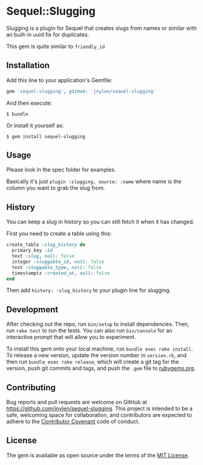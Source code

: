 # Sequel::Slugging

Slugging is a plugin for Sequel that creates slugs from names or similar with an built-in uuid fix for duplicates.

This gem is quite similar to `friendly_id`

## Installation

Add this line to your application's Gemfile:

```ruby
gem 'sequel-slugging', github: 'jnylen/sequel-slugging'
```

And then execute:

    $ bundle

Or install it yourself as:

    $ gem install sequel-slugging

## Usage

Please look in the spec folder for examples.

Basically it's just `plugin :slugging, source: :name` where name is the column you want to grab the slug from.

## History

You can keep a slug in history so you can still fetch it when it has changed.

First you need to create a table using this:
```ruby
create_table :slug_history do
  primary_key :id
  text :slug, null: false
  integer :sluggable_id, null: false
  text :sluggable_type, null: false
  timestamptz :created_at, null: false
end
```

Then add `history: :slug_history` to your plugin line for slugging.

## Development

After checking out the repo, run `bin/setup` to install dependencies. Then, run `rake test` to run the tests. You can also run `bin/console` for an interactive prompt that will allow you to experiment.

To install this gem onto your local machine, run `bundle exec rake install`. To release a new version, update the version number in `version.rb`, and then run `bundle exec rake release`, which will create a git tag for the version, push git commits and tags, and push the `.gem` file to [rubygems.org](https://rubygems.org).

## Contributing

Bug reports and pull requests are welcome on GitHub at https://github.com/jnylen/sequel-slugging. This project is intended to be a safe, welcoming space for collaboration, and contributors are expected to adhere to the [Contributor Covenant](contributor-covenant.org) code of conduct.


## License

The gem is available as open source under the terms of the [MIT License](http://opensource.org/licenses/MIT).
